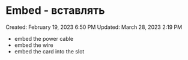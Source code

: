 # Embed - вставлять

Created: February 19, 2023 6:50 PM
Updated: March 28, 2023 2:19 PM

- embed the power cable
- embed the wire
- embed the card into the slot